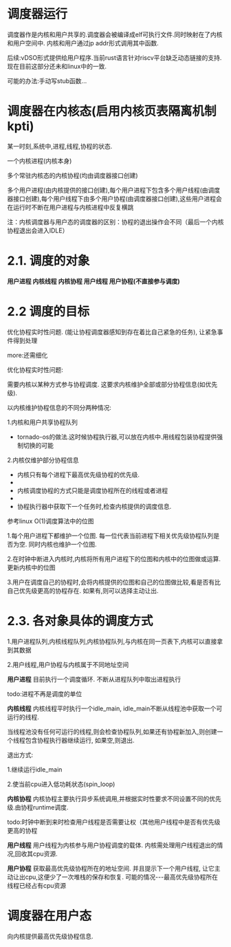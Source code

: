 # 调度器运行

调度器作是内核和用户共享的.调度器会被编译成elf可执行文件.同时映射在了内核和用户空间中. 内核和用户通过jp addr形式调用其中函数.

后续:vDSO形式提供给用户程序.当前rust语言针对riscv平台缺乏动态链接的支持.现在目前这部分还未和linux中的一致.

可能的办法:手动写stub函数...

# 调度器在内核态(启用内核页表隔离机制 kpti)

某一时刻,系统中,进程,线程,协程的状态.

一个内核进程(内核本身)

多个常驻内核态的内核协程(均由调度器接口创建)

多个用户进程(由内核提供的接口创建),每个用户进程下包含多个用户线程(由调度器接口创建),每个用户线程下由多个用户协程(由调度器接口创建),这些用户进程会在运行时不断在用户进程与内核进程中反复横跳

注：内核调度器与用户态的调度器的区别：协程的退出操作会不同（最后一个内核协程退出会进入IDLE）

# 2.1. 调度的对象

**用户进程 内核线程 内核协程 用户线程 用户协程(不直接参与调度)**

# 2.2 调度的目标

优化协程实时性问题. (能让协程调度器感知到存在着比自己紧急的任务), 让紧急事件得到处理

more:还需细化


优化协程实时性问题:

需要内核以某种方式参与协程调度. 这要求内核维护全部或部分协程信息(如优先级).

以内核维护协程信息的不同分两种情况:

1.内核和用户共享协程队列

- tornado-os的做法.这时候协程执行器,可以放在内核中.用线程包装协程提供强制切换的可能

2.内核仅维护部分协程信息

- 内核只有每个进程下最高优先级协程的优先级.
- 
- 内核调度协程的方式只能是调度协程所在的线程或者进程
- 
- 协程执行器中获取下一个任务时,检查内核提供的调度信息.

参考linux O(1)调度算法中的位图

1.每个用户进程下都维护一个位图. 每一位代表当前进程下相关优先级协程队列是否为空. 同时内核也维护一个位图.

2.在时钟中断进入内核时,内核将所有用户进程下的位图和内核中的位图做或运算.更新内核中的位图

3.用户在调度自己的协程时,会将内核提供的位图和自己的位图做比较,看是否有比自己优先级更高的协程存在. 如果有,则可以选择主动让出.


# 2.3. 各对象具体的调度方式

1.用户进程队列,内核线程队列,内核协程队列,与内核在同一页表下,内核可以直接拿到其数据

2.用户线程,用户协程与内核属于不同地址空间

**用户进程**
目前执行一个调度循环. 不断从进程队列中取出进程执行

todo:进程不再是调度的单位

**内核线程**
内核线程平时执行一个idle_main,  idle_main不断从线程池中获取一个可运行的线程.

当线程池没有任何可运行的线程,则会检查协程队列,如果还有协程新加入,则创建一个线程包含协程执行器继续运行, 如果空,则退出.

退出方式:

1.继续运行idle_main

2.使当前cpu进入低功耗状态(spin_loop)

**内核协程**
内核协程主要执行异步系统调用,并根据实时性要求不同设置不同的优先级.由协程runtime调度.

todo:时钟中断到来时检查用户线程是否需要让权（其他用户线程中是否有优先级更高的协程

**用户线程**
用户线程为内核参与用户协程调度的载体. 内核需处理用户线程退出的情况,回收其cpu资源.

**用户协程**
获取最高优先级协程所在的地址空间. 并且提示下一个用户线程, 让它主动让出cpu,这便少了一次堆栈的保存和恢复.  可能的情况---最高优先级协程所在线程已经占有cpu资源

# 调度器在用户态

向内核提供最高优先级协程信息.
